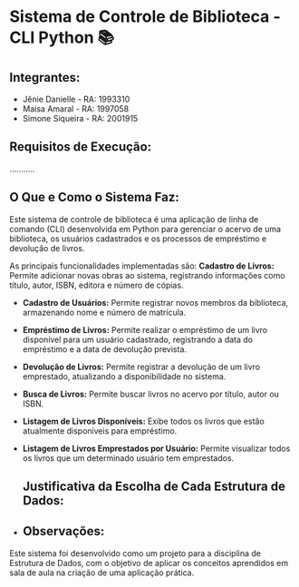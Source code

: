 # Sistema de Controle de Biblioteca - CLI Python 📚

## Integrantes:

* Jênie Danielle - RA: 1993310
* Maisa Amaral - RA: 1997058
* Simone Siqueira - RA: 2001915

## Requisitos de Execução:
...........

## O Que e Como o Sistema Faz:

Este sistema de controle de biblioteca é uma aplicação de linha de comando (CLI) desenvolvida em Python para gerenciar o acervo de uma biblioteca, os usuários cadastrados e os processos de empréstimo e devolução de livros.

As principais funcionalidades implementadas são:
**Cadastro de Livros:** Permite adicionar novas obras ao sistema, registrando informações como título, autor, ISBN, editora e número de cópias.
* **Cadastro de Usuários:** Permite registrar novos membros da biblioteca, armazenando nome e número de matrícula.
* **Empréstimo de Livros:** Permite realizar o empréstimo de um livro disponível para um usuário cadastrado, registrando a data do empréstimo e a data de devolução prevista.
* **Devolução de Livros:** Permite registrar a devolução de um livro emprestado, atualizando a disponibilidade no sistema.
* **Busca de Livros:** Permite buscar livros no acervo por título, autor ou ISBN.
* **Listagem de Livros Disponíveis:** Exibe todos os livros que estão atualmente disponíveis para empréstimo.
* **Listagem de Livros Emprestados por Usuário:** Permite visualizar todos os livros que um determinado usuário tem emprestados.

  ## Justificativa da Escolha de Cada Estrutura de Dados:

* ## Observações:

Este sistema foi desenvolvido como um projeto para a disciplina de Estrutura de Dados, com o objetivo de aplicar os conceitos aprendidos em sala de aula na criação de uma aplicação prática.


